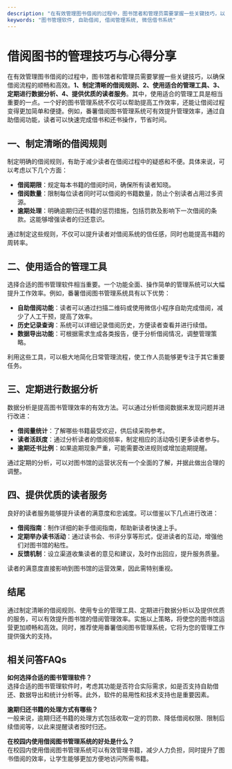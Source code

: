 ```yaml
---
description: "在有效管理图书借阅的过程中，图书馆者和管理员需要掌握一些关键技巧，以确保借阅流程的顺畅和高效。**1、制定清晰的借阅规则、2、使用适合的管理工具、3、定期进行数据分析、4、提供优质的读者服务**。其中，使用适合的管理工具是相当重要的一点。一个好的图书管理系统不仅可以帮助提高工作效率，还能让借阅过程变得更加简单和便捷。例如，番薯借阅图书管理系统可有效提升管理效率，通过自助借阅功能，读者可以快速完成借书和还书操作，节省时间。"
keywords: "图书管理软件, 自助借阅, 借阅管理系统, 微信借书系统"
---
```

# 借阅图书的管理技巧与心得分享

在有效管理图书借阅的过程中，图书馆者和管理员需要掌握一些关键技巧，以确保借阅流程的顺畅和高效。**1、制定清晰的借阅规则、2、使用适合的管理工具、3、定期进行数据分析、4、提供优质的读者服务**。其中，使用适合的管理工具是相当重要的一点。一个好的图书管理系统不仅可以帮助提高工作效率，还能让借阅过程变得更加简单和便捷。例如，番薯借阅图书管理系统可有效提升管理效率，通过自助借阅功能，读者可以快速完成借书和还书操作，节省时间。

## **一、制定清晰的借阅规则**

制定明确的借阅规则，有助于减少读者在借阅过程中的疑惑和不便。具体来说，可以考虑以下几个方面：

- **借阅期限**：规定每本书籍的借阅时间，确保所有读者知晓。
- **借阅数量**：限制每位读者同时可以借阅的书籍数量，防止个别读者占用过多资源。
- **逾期处理**：明确逾期归还书籍的惩罚措施，包括罚款及影响下一次借阅的条款。这能够增强读者的归还意识。

通过制定这些规则，不仅可以提升读者对借阅系统的信任感，同时也能提高书籍的周转率。

## **二、使用适合的管理工具**

选择合适的图书管理软件相当重要。一个功能全面、操作简单的管理系统可以大幅提升工作效率。例如，番薯借阅图书管理系统具有以下优势：

- **自助借阅功能**：读者可以通过扫描二维码或使用微信小程序自助完成借阅，减少了人工干预，提高了效率。
- **历史记录查询**：系统可以详细记录借阅历史，方便读者查看并进行续借。
- **数据导出功能**：可根据需求生成各类报告，便于分析借阅情况，调整管理策略。

利用这些工具，可以极大地简化日常管理流程，使工作人员能够更专注于其它重要任务。

## **三、定期进行数据分析**

数据分析是提高图书管理效率的有效方法。可以通过分析借阅数据来发现问题并进行改进：

- **借阅量统计**：了解哪些书籍最受欢迎，供后续采购参考。
- **读者活跃度**：通过分析读者的借阅频率，制定相应的活动吸引更多读者参与。
- **逾期还书比例**：如果逾期现象严重，可能需要改进规则或增加逾期提醒。

通过定期的分析，可以对图书馆的运营状况有一个全面的了解，并据此做出合理的调整。

## **四、提供优质的读者服务**

良好的读者服务能够提升读者的满意度和忠诚度。可以借鉴以下几点进行改进：

- **借阅指南**：制作详细的新手借阅指南，帮助新读者快速上手。
- **定期举办读书活动**：通过读书会、书评分享等形式，促进读者的互动，增强他们对图书馆的粘性。
- **反馈机制**：设立渠道收集读者的意见和建议，及时作出回应，提升服务质量。

读者的满意度直接影响到图书馆的运营效果，因此需特别重视。

## 结尾

通过制定清晰的借阅规则、使用专业的管理工具、定期进行数据分析以及提供优质的服务，可以有效提升图书馆的借阅管理效率。实施以上策略，将使您的图书馆运营更加顺畅和高效。同时，推荐使用番薯借阅图书管理系统，它将为您的管理工作提供强大的支持。

## 相关问答FAQs

**如何选择合适的图书管理软件？**  
选择合适的图书管理软件时，考虑其功能是否符合实际需求，如是否支持自助借还、数据导出和统计分析等。此外，软件的易用性和技术支持也是重要因素。

**逾期归还书籍的处理方式有哪些？**  
一般来说，逾期归还书籍的处理方式包括收取一定的罚款、降低借阅权限、限制后续借阅等，以此来提醒读者按时归还。

**在校园内使用借阅图书管理系统的好处是什么？**  
在校园内使用借阅图书管理系统可以有效管理书籍，减少人力负担，同时提升了图书借阅的效率，让学生能够更加方便地访问所需书籍。
